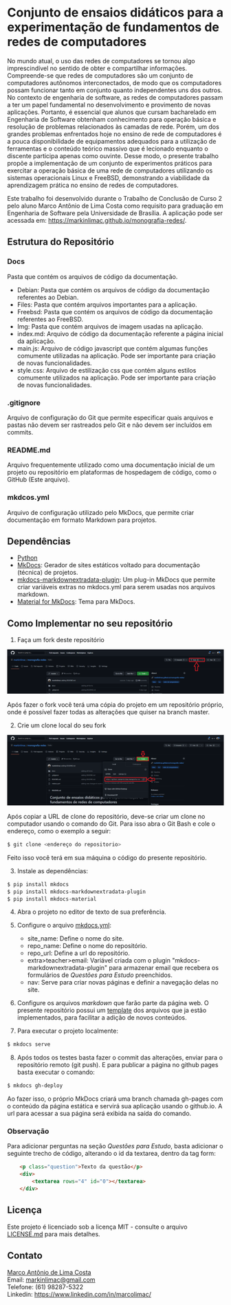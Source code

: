 # Conjunto de ensaios didáticos para a experimentação de fundamentos de redes de computadores

No mundo atual, o uso das redes de computadores se tornou algo imprescindível no sentido de obter e compartilhar informações. Compreende-se que redes de computadores são um conjunto de computadores autônomos interconectados, de modo que os computadores possam funcionar tanto em conjunto quanto independentes uns dos outros. No contexto de engenharia de software, as redes de computadores passam a ter um papel fundamental no desenvolvimento e provimento de novas aplicações. Portanto, é essencial que alunos que cursam bacharelado em Engenharia de Software obtenham conhecimento para operação básica e resolução de problemas relacionados às camadas de rede. Porém, um dos grandes problemas enfrentados hoje no ensino de rede de computadores é a pouca disponibilidade de equipamentos adequados para a utilização de ferramentas e o conteúdo teórico massivo que é lecionado enquanto o discente participa apenas como ouvinte. Desse modo, o presente trabalho propõe a implementação de um conjunto de experimentos práticos para exercitar a operação básica de uma rede de computadores utilizando os sistemas operacionais Linux e FreeBSD, demonstrando a viabilidade da aprendizagem prática no ensino de redes de computadores.

Este trabalho foi desenvolvido durante o Trabalho de Conclusão de Curso 2 pelo aluno Marco Antônio de Lima Costa como requisito para graduação em Engenharia de Software pela Universidade de Brasília. A aplicação pode ser acessada em: https://markinlimac.github.io/monografia-redes/.

## Estrutura do Repositório
### Docs
Pasta que contém os arquivos de código da documentação.

* Debian: Pasta que contém os arquivos de código da documentação referentes ao Debian.
* Files: Pasta que contém arquivos importantes para a aplicação.
* Freebsd: Pasta que contém os arquivos de código da documentação referentes ao FreeBSD.
* Img: Pasta que contém arquivos de imagem usadas na aplicação.
* index.md: Arquivo de código da documentação referente a página inicial da aplicação.
* main.js: Arquivo de código javascript que contém algumas funções comumente utilizadas na aplicação. Pode ser importante para criação de novas funcionalidades.
* style.css: Arquivo de estilização css que contém alguns estilos comumente utilizados na aplicação. Pode ser importante para criação de novas funcionalidades.

### .gitignore
Arquivo de configuração do Git que permite especificar quais arquivos e pastas não devem ser rastreados pelo Git e não devem ser incluídos em commits.

### README.md
Arquivo frequentemente utilizado como uma documentação inicial de um projeto ou repositório em plataformas de hospedagem de código, como o GitHub (Este arquivo).

### mkdcos.yml
Arquivo de configuração utilizado pelo MkDocs, que permite criar documentação em formato Markdown para projetos.

## Dependências
* [Python](https://www.python.org/)
* [MkDocs](https://www.mkdocs.org/): Gerador de sites estáticos voltado para documentação (técnica) de projetos.
* [mkdocs-markdownextradata-plugin](https://github.com/rosscdh/mkdocs-markdownextradata-plugin): Um plug-in MkDocs que permite criar variáveis extras no mkdocs.yml para serem usadas nos arquivos markdown.
* [Material for MkDocs](https://squidfunk.github.io/mkdocs-material/): Tema para MkDocs.

## Como Implementar no seu repositório
1. Faça um fork deste repositório  
<p align="center">
  <img src="docs/img/fork.png" alt="image">
</p>
Após fazer o fork você terá uma cópia do projeto em um repositório próprio, onde é possível fazer todas as alterações que quiser na branch master.

2. Crie um clone local do seu fork
<p align="center">
  <img src="docs/img/clone.png" alt="image">
</p>
Após copiar a URL de clone do repositório, deve-se criar um clone no computador usando o comando do Git. Para isso abra o Git Bash e cole o endereço, como o exemplo a seguir:

```bash
$ git clone <endereço do repositorio>
```
Feito isso você terá em sua máquina o código do presente repositório.

3. Instale as dependências:
```bash
$ pip install mkdocs
$ pip install mkdocs-markdownextradata-plugin
$ pip install mkdocs-material
``` 
    
4. Abra o projeto no editor de texto de sua preferência.

5. Configure o arquivo [mkdocs.yml](mkdocs.yml):
    * site_name: Define o nome do site.
    * repo_name: Define o nome do repositório.
    * repo_url: Define a url do repositório.
    * extra>teacher>email: Variável criada com o plugin "mkdocs-markdownextradata-plugin" para armazenar email que recebera os formulários de *Questões para Estudo* preenchidos.
    * nav: Serve para criar novas páginas e definir a navegação delas no site.

6. Configure os arquivos *markdown* que farão parte da página web. O presente repositório possui um [template](template.md) dos arquivos que ja estão implementados, para facilitar a adição de novos conteúdos.

7. Para executar o projeto localmente:
```bash
$ mkdocs serve
```

8. Após todos os testes basta fazer o commit das alterações, enviar para o repositório remoto (git push). E para publicar a página no github pages basta executar o comando:
``` bash
$ mkdocs gh-deploy
``` 
Ao fazer isso, o próprio MkDocs criará uma branch chamada gh-pages com o conteúdo da página estática e servirá sua aplicação usando o github.io. A url para acessar a sua página será exibida na saída do comando.

### Observação
Para adicionar perguntas na seção *Questões para Estudo*, basta adicionar o seguinte trecho de código, alterando o id da textarea, dentro da tag form:
```html
    <p class="question">Texto da questão</p>
    <div>
        <textarea rows="4" id="0"></textarea>
    </div>
```
## Licença
Este projeto é licenciado sob a licença MIT - consulte o arquivo [LICENSE.md](LICENSE.md) para mais detalhes.

## Contato
[Marco Antônio de Lima Costa](https://github.com/markinlimac)  
Email: markinlimac@gmail.com  
Telefone: (61) 98287-5322  
Linkedin: https://www.linkedin.com/in/marcolimac/

